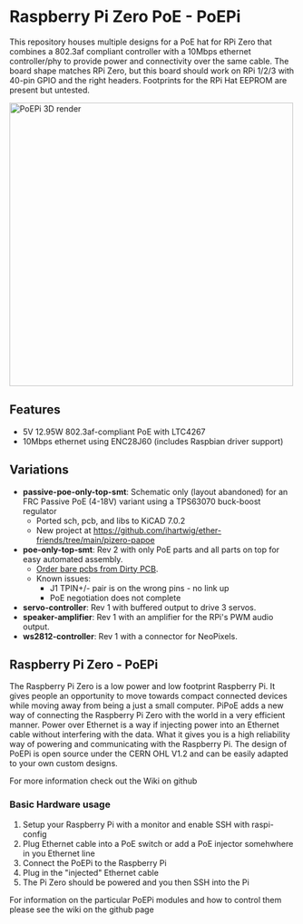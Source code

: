 Raspberry Pi Zero PoE - PoEPi
=============================

This repository houses multiple designs for a PoE hat for RPi Zero that combines a 802.3af compliant controller with a 10Mbps ethernet controller/phy to provide power and connectivity over the same cable. The board shape matches RPi Zero, but this board should work on RPi 1/2/3 with 40-pin GPIO and the right headers. Footprints for the RPi Hat EEPROM are present but untested.

<img width="500px" src="poe-only-top-smt/pizero-poe-3d-render.png" alt="PoEPi 3D render"></img>

## Features
* 5V 12.95W 802.3af-compliant PoE with LTC4267
* 10Mbps ethernet using ENC28J60 (includes Raspbian driver support)

## Variations

* **passive-poe-only-top-smt**: Schematic only (layout abandoned) for an FRC Passive PoE (4-18V) variant using a TPS63070 buck-boost regulator
  * Ported sch, pcb, and libs to KiCAD 7.0.2
  * New project at https://github.com/ihartwig/ether-friends/tree/main/pizero-papoe
* **poe-only-top-smt**: Rev 2 with only PoE parts and all parts on top for easy automated assembly.
  * [Order bare pcbs from Dirty PCB](http://dirtypcbs.com/view.php?share=26685&accesskey=).
  * Known issues:
    * J1 TPIN+/- pair is on the wrong pins - no link up
    * PoE negotiation does not complete
* **servo-controller**: Rev 1 with buffered output to drive 3 servos.
* **speaker-amplifier**: Rev 1 with an amplifier for the RPi's PWM audio output.
* **ws2812-controller**: Rev 1 with a connector for NeoPixels.


## Raspberry Pi Zero - PoEPi

The Raspberry Pi Zero is a low power and low footprint Raspberry Pi. It gives people an opportunity to move towards compact connected devices
while moving away from being a just a small computer. PiPoE adds a new way of connecting the Raspberry Pi Zero with the world in a very efficient
manner. Power over Ethernet is a way if injecting power into an Ethernet cable without interfering with the data. What it gives you is a high 
reliability way of powering and communicating with the Raspberry Pi. The design of PoEPi is open source under the CERN OHL V1.2 and can be easily
adapted to your own custom designs. 

For more information check out the Wiki on github

### Basic Hardware usage

1. Setup your Raspberry Pi with a monitor and enable SSH with raspi-config
2. Plug Ethernet cable into a PoE switch or add a PoE injector somehwhere in you Ethernet line
3. Connect the PoEPi to the Raspberry Pi
4. Plug in the "injected" Ethernet cable
5. The Pi Zero should be powered and you then SSH into the Pi

For information on the particular PoEPi modules and how to control them please see the wiki on the github page 
